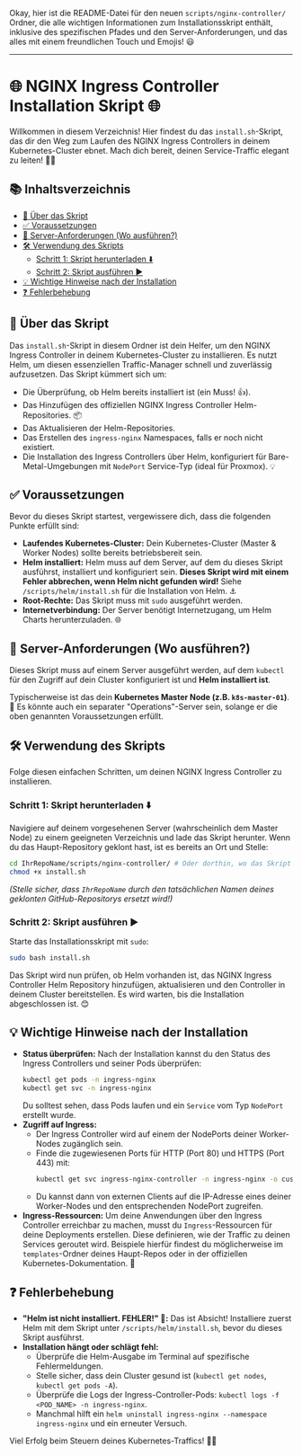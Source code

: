 Okay, hier ist die README-Datei für den neuen `scripts/nginx-controller/` Ordner, die alle wichtigen Informationen zum Installationsskript enthält, inklusive des spezifischen Pfades und den Server-Anforderungen, und das alles mit einem freundlichen Touch und Emojis! 😃

---

# 🌐 NGINX Ingress Controller Installation Skript 🌐

Willkommen in diesem Verzeichnis! Hier findest du das `install.sh`-Skript, das dir den Weg zum Laufen des NGINX Ingress Controllers in deinem Kubernetes-Cluster ebnet. Mach dich bereit, deinen Service-Traffic elegant zu leiten! 🚦✨

## 📚 Inhaltsverzeichnis

*   [🌟 Über das Skript](#-über-das-skript)
*   [✅ Voraussetzungen](#-voraussetzungen)
*   [📍 Server-Anforderungen (Wo ausführen?)](#-server-anforderungen-wo-ausführen)
*   [🛠️ Verwendung des Skripts](#-verwendung-des-skripts)
    *   [Schritt 1: Skript herunterladen ⬇️](#schritt-1-skript-herunterladen-)
    *   [Schritt 2: Skript ausführen ▶️](#schritt-2-skript-ausführen-)
*   [💡 Wichtige Hinweise nach der Installation](#-wichtige-hinweise-nach-der-installation)
*   [❓ Fehlerbehebung](#-fehlerbehebung)

## 🌟 Über das Skript

Das `install.sh`-Skript in diesem Ordner ist dein Helfer, um den NGINX Ingress Controller in deinem Kubernetes-Cluster zu installieren. Es nutzt Helm, um diesen essenziellen Traffic-Manager schnell und zuverlässig aufzusetzen. Das Skript kümmert sich um:

*   Die Überprüfung, ob Helm bereits installiert ist (ein Muss! 👍).
*   Das Hinzufügen des offiziellen NGINX Ingress Controller Helm-Repositories. 📦
*   Das Aktualisieren der Helm-Repositories.
*   Das Erstellen des `ingress-nginx` Namespaces, falls er noch nicht existiert.
*   Die Installation des Ingress Controllers über Helm, konfiguriert für Bare-Metal-Umgebungen mit `NodePort` Service-Typ (ideal für Proxmox). 💡

## ✅ Voraussetzungen

Bevor du dieses Skript startest, vergewissere dich, dass die folgenden Punkte erfüllt sind:

*   **Laufendes Kubernetes-Cluster:** Dein Kubernetes-Cluster (Master & Worker Nodes) sollte bereits betriebsbereit sein.
*   **Helm installiert:** Helm muss auf dem Server, auf dem du dieses Skript ausführst, installiert und konfiguriert sein. **Dieses Skript wird mit einem Fehler abbrechen, wenn Helm nicht gefunden wird!** Siehe `/scripts/helm/install.sh` für die Installation von Helm. ⚓
*   **Root-Rechte:** Das Skript muss mit `sudo` ausgeführt werden.
*   **Internetverbindung:** Der Server benötigt Internetzugang, um Helm Charts herunterzuladen. 🌐

## 📍 Server-Anforderungen (Wo ausführen?)

Dieses Skript muss auf einem Server ausgeführt werden, auf dem `kubectl` für den Zugriff auf dein Cluster konfiguriert ist und **Helm installiert ist**.

Typischerweise ist das dein **Kubernetes Master Node (z.B. `k8s-master-01`)**. 👑
Es könnte auch ein separater "Operations"-Server sein, solange er die oben genannten Voraussetzungen erfüllt.

## 🛠️ Verwendung des Skripts

Folge diesen einfachen Schritten, um deinen NGINX Ingress Controller zu installieren.

### Schritt 1: Skript herunterladen ⬇️

Navigiere auf deinem vorgesehenen Server (wahrscheinlich dem Master Node) zu einem geeigneten Verzeichnis und lade das Skript herunter. Wenn du das Haupt-Repository geklont hast, ist es bereits an Ort und Stelle:

```bash
cd IhrRepoName/scripts/nginx-controller/ # Oder dorthin, wo das Skript liegt
chmod +x install.sh
```
*(Stelle sicher, dass `IhrRepoName` durch den tatsächlichen Namen deines geklonten GitHub-Repositorys ersetzt wird!)*

### Schritt 2: Skript ausführen ▶️

Starte das Installationsskript mit `sudo`:

```bash
sudo bash install.sh
```

Das Skript wird nun prüfen, ob Helm vorhanden ist, das NGINX Ingress Controller Helm Repository hinzufügen, aktualisieren und den Controller in deinem Cluster bereitstellen. Es wird warten, bis die Installation abgeschlossen ist. 😊

## 💡 Wichtige Hinweise nach der Installation

*   **Status überprüfen:** Nach der Installation kannst du den Status des Ingress Controllers und seiner Pods überprüfen:
    ```bash
    kubectl get pods -n ingress-nginx
    kubectl get svc -n ingress-nginx
    ```
    Du solltest sehen, dass Pods laufen und ein `Service` vom Typ `NodePort` erstellt wurde.
*   **Zugriff auf Ingress:**
    *   Der Ingress Controller wird auf einem der NodePorts deiner Worker-Nodes zugänglich sein.
    *   Finde die zugewiesenen Ports für HTTP (Port 80) und HTTPS (Port 443) mit:
        ```bash
        kubectl get svc ingress-nginx-controller -n ingress-nginx -o custom-columns=NAME:.metadata.name,TYPE:.spec.type,CLUSTER-IP:.spec.clusterIP,EXTERNAL-IP:.status.loadBalancer.ingress[*].ip,PORTS:.spec.ports[*].nodePort,APP_PORT:.spec.ports[*].port
        ```
    *   Du kannst dann von externen Clients auf die IP-Adresse eines deiner Worker-Nodes und den entsprechenden NodePort zugreifen.
*   **Ingress-Ressourcen:** Um deine Anwendungen über den Ingress Controller erreichbar zu machen, musst du `Ingress`-Ressourcen für deine Deployments erstellen. Diese definieren, wie der Traffic zu deinen Services geroutet wird. Beispiele hierfür findest du möglicherweise im `templates`-Ordner deines Haupt-Repos oder in der offiziellen Kubernetes-Dokumentation. 📝

## ❓ Fehlerbehebung

*   **"Helm ist nicht installiert. FEHLER!" 🚨:** Das ist Absicht! Installiere zuerst Helm mit dem Skript unter `/scripts/helm/install.sh`, bevor du dieses Skript ausführst.
*   **Installation hängt oder schlägt fehl:**
    *   Überprüfe die Helm-Ausgabe im Terminal auf spezifische Fehlermeldungen.
    *   Stelle sicher, dass dein Cluster gesund ist (`kubectl get nodes`, `kubectl get pods -A`).
    *   Überprüfe die Logs der Ingress-Controller-Pods: `kubectl logs -f <POD_NAME> -n ingress-nginx`.
    *   Manchmal hilft ein `helm uninstall ingress-nginx --namespace ingress-nginx` und ein erneuter Versuch.

Viel Erfolg beim Steuern deines Kubernetes-Traffics! 🚀🚦